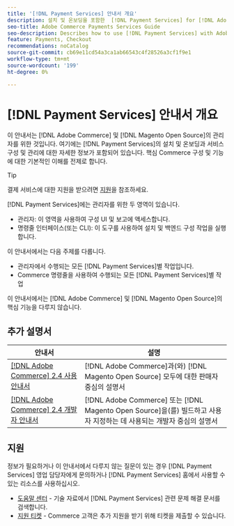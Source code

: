 ```yaml
---
title: '[!DNL Payment Services] 안내서 개요'
description: 설치 및 온보딩을 포함한  [!DNL Payment Services] for [!DNL Adobe Commerce] and [!DNL Magento Open Source] 관리자에 대한 포괄적인 정보
seo-title: Adobe Commerce Payments Services Guide
seo-description: Describes how to use [!DNL Payment Services] with Adobe Commerce or [!DNL Magento Open Source].
feature: Payments, Checkout
recommendations: noCatalog
source-git-commit: cb69e11cd54a3ca1ab66543c4f28526a3cf1f9e1
workflow-type: tm+mt
source-wordcount: '199'
ht-degree: 0%

---
```


# [!DNL Payment Services] 안내서 개요

이 안내서는 [!DNL Adobe Commerce] 및 [!DNL Magento Open Source]의 관리자를 위한 것입니다. 여기에는 [!DNL Payment Services]의 설치 및 온보딩과 서비스 구성 및 관리에 대한 자세한 정보가 포함되어 있습니다. 핵심 Commerce 구성 및 기능에 대한 기본적인 이해를 전제로 합니다.

>[!TIP]
>
>결제 서비스에 대한 지원을 받으려면 [지원](#support)을 참조하세요.

[!DNL Payment Services]에는 관리자를 위한 두 영역이 있습니다.

* 관리자: 이 영역을 사용하여 구성 UI 및 보고에 액세스합니다.
* 명령줄 인터페이스(또는 CLI): 이 도구를 사용하여 설치 및 백엔드 구성 작업을 실행합니다.

이 안내서에서는 다음 주제를 다룹니다.

* 관리자에서 수행되는 모든 [!DNL Payment Services]별 작업입니다.
* Commerce 명령줄을 사용하여 수행되는 모든 [!DNL Payment Services]별 작업

이 안내서에서는 [!DNL Adobe Commerce] 및 [!DNL Magento Open Source]의 핵심 기능을 다루지 않습니다.

## 추가 설명서

| 안내서 | 설명 |
|------ | ----------- |
| [[!DNL Adobe Commerce] 2.4 사용 안내서](https://experienceleague.adobe.com/docs/commerce-admin/user-guides/home.html) | [!DNL Adobe Commerce]과(와) [!DNL Magento Open Source] 모두에 대한 판매자 중심의 설명서 |
| [[!DNL Adobe Commerce] 2.4 개발자 안내서](https://developer.adobe.com/commerce/docs) | [!DNL Adobe Commerce] 또는 [!DNL Magento Open Source]을(를) 빌드하고 사용자 지정하는 데 사용되는 개발자 중심의 설명서 |

## 지원

정보가 필요하거나 이 안내서에서 다루지 않는 질문이 있는 경우 [!DNL Payment Services] 영업 담당자에게 문의하거나 [!DNL Payment Services] 홈에서 사용할 수 있는 리소스를 사용하십시오.

* [도움말 센터](https://experienceleague.adobe.com/docs/commerce-knowledge-base/kb/overview.html) - 기술 자료에서 [!DNL Payment Services] 관련 문제 해결 문서를 검색합니다.
* [지원 티켓](https://experienceleague.adobe.com/docs/commerce-knowledge-base/kb/help-center-guide/magento-help-center-user-guide.html#submit-ticket) - Commerce 고객은 추가 지원을 받기 위해 티켓을 제출할 수 있습니다.
